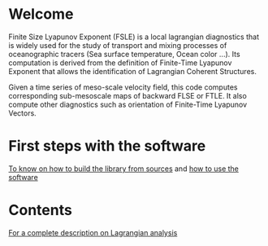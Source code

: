 Welcome
=======

Finite Size Lyapunov Exponent (FSLE) is a local lagrangian diagnostics that is
widely used for the study of transport and mixing processes of oceanographic
tracers (Sea surface temperature, Ocean color ...). Its computation is derived
from the definition of Finite-Time Lyapunov Exponent that allows the
identification of  Lagrangian Coherent Structures.

Given a time series of meso-scale velocity field, this code computes
corresponding sub-mesoscale maps of backward FLSE or FTLE. It also compute
other diagnostics such as orientation of Finite-Time Lyapunov Vectors.

First steps with the software
=============================
[To know on how to build the library from
sources](https://bitbucket.org/cnes_aviso/lagrangian/wiki/Install) and [how to
use the software](https://bitbucket.org/cnes_aviso/lagrangian/wiki/Usage)

Contents
========
[For a complete description on Lagrangian
analysis](https://bitbucket.org/cnes_aviso/lagrangian/wiki/Contents)